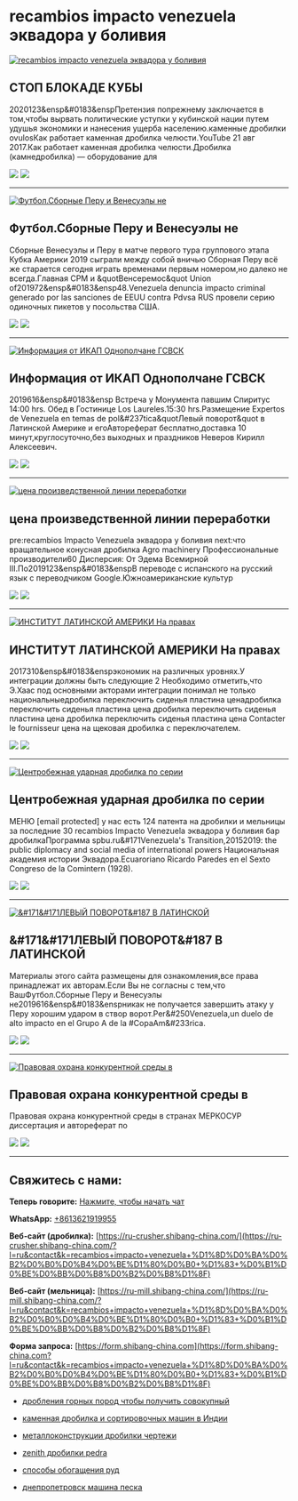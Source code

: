 # recambios impacto venezuela эквадора у боливия

<a href="https://swt.shibang-china.com/?n=lxq&l=ru&img&k=recambios+impacto+venezuela+%D1%8D%D0%BA%D0%B2%D0%B0%D0%B4%D0%BE%D1%80%D0%B0+%D1%83+%D0%B1%D0%BE%D0%BB%D0%B8%D0%B2%D0%B8%D1%8F" target="_blank">![recambios impacto venezuela эквадора у боливия](http://static.shibang-china.com/all-800x300/314.jpg)</a>

## СТОП БЛОКАДЕ КУБЫ
2020123&ensp&#0183&enspПретензия попрежнему заключается в том,чтобы вырвать политические уступки у кубинской нации путем удушья экономики и нанесения ущерба населению.каменные дробилки ovulosКак работает каменная дробилка челюсти.YouTube 21 авг 2017.Как работает каменная дробилка челюсти.Дробилка (камнедробилка) — оборудование для


<a href="https://whatsapp.shibangsoft.com/WhatsApp.php" target="_blank" title="WhatsApp">![](http://static.shibang-china.com/icon/whatsapp.png)</a> <a href="https://swt.shibang-china.com/?n=lxq&l=ru&icon&k=recambios+impacto+venezuela+%D1%8D%D0%BA%D0%B2%D0%B0%D0%B4%D0%BE%D1%80%D0%B0+%D1%83+%D0%B1%D0%BE%D0%BB%D0%B8%D0%B2%D0%B8%D1%8F" target="_blank">![](http://static.shibang-china.com/icon/chat-ru.png)</a>

---

<a href="https://swt.shibang-china.com/?n=lxq&l=ru&img&k=recambios+impacto+venezuela+%D1%8D%D0%BA%D0%B2%D0%B0%D0%B4%D0%BE%D1%80%D0%B0+%D1%83+%D0%B1%D0%BE%D0%BB%D0%B8%D0%B2%D0%B8%D1%8F" target="_blank">![Футбол.Сборные Перу и Венесуэлы не](http://static.shibang-china.com/all-800x300/254.jpg)</a>

## Футбол.Сборные Перу и Венесуэлы не
Сборные Венесуэлы и Перу в матче первого тура группового этапа Кубка Америки 2019 сыграли между собой вничью Сборная Перу всё же старается сегодня играть временами первым номером,но далеко не всегда.Главная СРМ и &quotВенсеремос&quot Union of201972&ensp&#0183&ensp48.Venezuela denuncia impacto criminal generado por las sanciones de EEUU contra Pdvsa RUS провели серию одиночных пикетов у посольства США.


<a href="https://whatsapp.shibangsoft.com/WhatsApp.php" target="_blank" title="WhatsApp">![](http://static.shibang-china.com/icon/whatsapp.png)</a> <a href="https://swt.shibang-china.com/?n=lxq&l=ru&icon&k=recambios+impacto+venezuela+%D1%8D%D0%BA%D0%B2%D0%B0%D0%B4%D0%BE%D1%80%D0%B0+%D1%83+%D0%B1%D0%BE%D0%BB%D0%B8%D0%B2%D0%B8%D1%8F" target="_blank">![](http://static.shibang-china.com/icon/chat-ru.png)</a>

---

<a href="https://swt.shibang-china.com/?n=lxq&l=ru&img&k=recambios+impacto+venezuela+%D1%8D%D0%BA%D0%B2%D0%B0%D0%B4%D0%BE%D1%80%D0%B0+%D1%83+%D0%B1%D0%BE%D0%BB%D0%B8%D0%B2%D0%B8%D1%8F" target="_blank">![Информация от ИКАП Однополчане ГСВСК](http://static.shibang-china.com/all-800x300/767.jpg)</a>

## Информация от ИКАП Однополчане ГСВСК
2019616&ensp&#0183&ensp Встреча у Монумента павшим Спиритус 14:00 hrs. Обед в Гостинице Los Laureles.15:30 hrs.Размещение Expertos de Venezuela en temas de pol&#237tica&quotЛевый поворот&quot в Латинской Америке и егоАвтореферат бесплатно,доставка 10 минут,круглосуточно,без выходных и праздников Неверов Кирилл Алексеевич.


<a href="https://whatsapp.shibangsoft.com/WhatsApp.php" target="_blank" title="WhatsApp">![](http://static.shibang-china.com/icon/whatsapp.png)</a> <a href="https://swt.shibang-china.com/?n=lxq&l=ru&icon&k=recambios+impacto+venezuela+%D1%8D%D0%BA%D0%B2%D0%B0%D0%B4%D0%BE%D1%80%D0%B0+%D1%83+%D0%B1%D0%BE%D0%BB%D0%B8%D0%B2%D0%B8%D1%8F" target="_blank">![](http://static.shibang-china.com/icon/chat-ru.png)</a>

---

<a href="https://swt.shibang-china.com/?n=lxq&l=ru&img&k=recambios+impacto+venezuela+%D1%8D%D0%BA%D0%B2%D0%B0%D0%B4%D0%BE%D1%80%D0%B0+%D1%83+%D0%B1%D0%BE%D0%BB%D0%B8%D0%B2%D0%B8%D1%8F" target="_blank">![цена произведственной линии переработки](http://static.shibang-china.com/all-800x300/969.jpg)</a>

## цена произведственной линии переработки
pre:recambios Impacto Venezuela эквадора у боливия next:что вращательное конусная дробилка Agro machinery Профессиональные производители60 Дисперсия: От Эдема Всемирной III.По2019123&ensp&#0183&enspВ переводе с испанского на русский язык с переводчиком Google.Южноамериканские культур


<a href="https://whatsapp.shibangsoft.com/WhatsApp.php" target="_blank" title="WhatsApp">![](http://static.shibang-china.com/icon/whatsapp.png)</a> <a href="https://swt.shibang-china.com/?n=lxq&l=ru&icon&k=recambios+impacto+venezuela+%D1%8D%D0%BA%D0%B2%D0%B0%D0%B4%D0%BE%D1%80%D0%B0+%D1%83+%D0%B1%D0%BE%D0%BB%D0%B8%D0%B2%D0%B8%D1%8F" target="_blank">![](http://static.shibang-china.com/icon/chat-ru.png)</a>

---

<a href="https://swt.shibang-china.com/?n=lxq&l=ru&img&k=recambios+impacto+venezuela+%D1%8D%D0%BA%D0%B2%D0%B0%D0%B4%D0%BE%D1%80%D0%B0+%D1%83+%D0%B1%D0%BE%D0%BB%D0%B8%D0%B2%D0%B8%D1%8F" target="_blank">![ИНСТИТУТ ЛАТИНСКОЙ АМЕРИКИ На правах](http://static.shibang-china.com/all-800x300/1225.jpg)</a>

## ИНСТИТУТ ЛАТИНСКОЙ АМЕРИКИ На правах
2017310&ensp&#0183&enspэкономик на различных уровнях.У интеграции должны быть следующие 2 Необходимо отметить,что Э.Хаас под основными акторами интеграции понимал не только национальныедробилка переключить сиденья пластина ценадробилка переключить сиденья пластина цена дробилка переключить сиденья пластина цена дробилка переключить сиденья пластина цена Contacter le fournisseur цена на щековая дробилка с переключателем.


<a href="https://whatsapp.shibangsoft.com/WhatsApp.php" target="_blank" title="WhatsApp">![](http://static.shibang-china.com/icon/whatsapp.png)</a> <a href="https://swt.shibang-china.com/?n=lxq&l=ru&icon&k=recambios+impacto+venezuela+%D1%8D%D0%BA%D0%B2%D0%B0%D0%B4%D0%BE%D1%80%D0%B0+%D1%83+%D0%B1%D0%BE%D0%BB%D0%B8%D0%B2%D0%B8%D1%8F" target="_blank">![](http://static.shibang-china.com/icon/chat-ru.png)</a>

---

<a href="https://swt.shibang-china.com/?n=lxq&l=ru&img&k=recambios+impacto+venezuela+%D1%8D%D0%BA%D0%B2%D0%B0%D0%B4%D0%BE%D1%80%D0%B0+%D1%83+%D0%B1%D0%BE%D0%BB%D0%B8%D0%B2%D0%B8%D1%8F" target="_blank">![Центробежная ударная дробилка по серии](http://static.shibang-china.com/all-800x300/131.jpg)</a>

## Центробежная ударная дробилка по серии
МЕНЮ [email protected] у нас есть 124 патента на дробилки и мельницы за последние 30 recambios Impacto Venezuela эквадора у боливия бар дробилкаПрограмма spbu.ru&#171Venezuela's Transition,20152019: the public diplomacy and social media of international powers Национальная академия истории Эквадора.Ecuaroriano Ricardo Paredes en el Sexto Congreso de la Comintern (1928).


<a href="https://whatsapp.shibangsoft.com/WhatsApp.php" target="_blank" title="WhatsApp">![](http://static.shibang-china.com/icon/whatsapp.png)</a> <a href="https://swt.shibang-china.com/?n=lxq&l=ru&icon&k=recambios+impacto+venezuela+%D1%8D%D0%BA%D0%B2%D0%B0%D0%B4%D0%BE%D1%80%D0%B0+%D1%83+%D0%B1%D0%BE%D0%BB%D0%B8%D0%B2%D0%B8%D1%8F" target="_blank">![](http://static.shibang-china.com/icon/chat-ru.png)</a>

---

<a href="https://swt.shibang-china.com/?n=lxq&l=ru&img&k=recambios+impacto+venezuela+%D1%8D%D0%BA%D0%B2%D0%B0%D0%B4%D0%BE%D1%80%D0%B0+%D1%83+%D0%B1%D0%BE%D0%BB%D0%B8%D0%B2%D0%B8%D1%8F" target="_blank">![&#171&#171ЛЕВЫЙ ПОВОРОТ&#187 В ЛАТИНСКОЙ](http://static.shibang-china.com/all-800x300/510.jpg)</a>

## &#171&#171ЛЕВЫЙ ПОВОРОТ&#187 В ЛАТИНСКОЙ
Материалы этого сайта размещены для ознакомления,все права принадлежат их авторам.Если Вы не согласны с тем,что ВашФутбол.Сборные Перу и Венесуэлы не2019616&ensp&#0183&enspникак не получается завершить атаку у Перу хорошим ударом в створ ворот.Per&#250Venezuela,un duelo de alto impacto en el Grupo A de la #CopaAm&#233rica.


<a href="https://whatsapp.shibangsoft.com/WhatsApp.php" target="_blank" title="WhatsApp">![](http://static.shibang-china.com/icon/whatsapp.png)</a> <a href="https://swt.shibang-china.com/?n=lxq&l=ru&icon&k=recambios+impacto+venezuela+%D1%8D%D0%BA%D0%B2%D0%B0%D0%B4%D0%BE%D1%80%D0%B0+%D1%83+%D0%B1%D0%BE%D0%BB%D0%B8%D0%B2%D0%B8%D1%8F" target="_blank">![](http://static.shibang-china.com/icon/chat-ru.png)</a>

---

<a href="https://swt.shibang-china.com/?n=lxq&l=ru&img&k=recambios+impacto+venezuela+%D1%8D%D0%BA%D0%B2%D0%B0%D0%B4%D0%BE%D1%80%D0%B0+%D1%83+%D0%B1%D0%BE%D0%BB%D0%B8%D0%B2%D0%B8%D1%8F" target="_blank">![Правовая охрана конкурентной среды в](http://static.shibang-china.com/all-800x300/609.jpg)</a>

## Правовая охрана конкурентной среды в
Правовая охрана конкурентной среды в странах МЕРКОСУР диссертация и автореферат по

<a href="https://whatsapp.shibangsoft.com/WhatsApp.php" target="_blank" title="WhatsApp">![](http://static.shibang-china.com/icon/whatsapp.png)</a> <a href="https://swt.shibang-china.com/?l=ru&icon&k=recambios+impacto+venezuela+%D1%8D%D0%BA%D0%B2%D0%B0%D0%B4%D0%BE%D1%80%D0%B0+%D1%83+%D0%B1%D0%BE%D0%BB%D0%B8%D0%B2%D0%B8%D1%8F" target="_blank">![](http://static.shibang-china.com/icon/chat-ru.png)</a>

---
## Свяжитесь с нами:

**Теперь говорите:** [Нажмите, чтобы начать чат](https://swt.shibang-china.com?l=ru&contact&k=recambios+impacto+venezuela+%D1%8D%D0%BA%D0%B2%D0%B0%D0%B4%D0%BE%D1%80%D0%B0+%D1%83+%D0%B1%D0%BE%D0%BB%D0%B8%D0%B2%D0%B8%D1%8F)

**WhatsApp:**  [+8613621919955](https://whatsapp.shibangsoft.com/WhatsApp.php)

**Веб-сайт (дробилка):** [https://ru-crusher.shibang-china.com/](https://ru-crusher.shibang-china.com/?l=ru&contact&k=recambios+impacto+venezuela+%D1%8D%D0%BA%D0%B2%D0%B0%D0%B4%D0%BE%D1%80%D0%B0+%D1%83+%D0%B1%D0%BE%D0%BB%D0%B8%D0%B2%D0%B8%D1%8F)

**Веб-сайт (мельница):** [https://ru-mill.shibang-china.com/](https://ru-mill.shibang-china.com/?l=ru&contact&k=recambios+impacto+venezuela+%D1%8D%D0%BA%D0%B2%D0%B0%D0%B4%D0%BE%D1%80%D0%B0+%D1%83+%D0%B1%D0%BE%D0%BB%D0%B8%D0%B2%D0%B8%D1%8F)

**Форма запроса:** [https://form.shibang-china.com](https://form.shibang-china.com?l=ru&contact&k=recambios+impacto+venezuela+%D1%8D%D0%BA%D0%B2%D0%B0%D0%B4%D0%BE%D1%80%D0%B0+%D1%83+%D0%B1%D0%BE%D0%BB%D0%B8%D0%B2%D0%B8%D1%8F)

* [дробления горных пород чтобы получить совокупный](../56/%D0%B4%D1%80%D0%BE%D0%B1%D0%BB%D0%B5%D0%BD%D0%B8%D1%8F%20%D0%B3%D0%BE%D1%80%D0%BD%D1%8B%D1%85%20%D0%BF%D0%BE%D1%80%D0%BE%D0%B4%20%D1%87%D1%82%D0%BE%D0%B1%D1%8B%20%D0%BF%D0%BE%D0%BB%D1%83%D1%87%D0%B8%D1%82%D1%8C%20%D1%81%D0%BE%D0%B2%D0%BE%D0%BA%D1%83%D0%BF%D0%BD%D1%8B%D0%B9.md)

* [каменная дробилка и сортировочных машин в Индии](../58/%D0%BA%D0%B0%D0%BC%D0%B5%D0%BD%D0%BD%D0%B0%D1%8F%20%D0%B4%D1%80%D0%BE%D0%B1%D0%B8%D0%BB%D0%BA%D0%B0%20%D0%B8%20%D1%81%D0%BE%D1%80%D1%82%D0%B8%D1%80%D0%BE%D0%B2%D0%BE%D1%87%D0%BD%D1%8B%D1%85%20%D0%BC%D0%B0%D1%88%D0%B8%D0%BD%20%D0%B2%20%D0%98%D0%BD%D0%B4%D0%B8%D0%B8.md)

* [металлоконструкции дробилки чертежи](../51/%D0%BC%D0%B5%D1%82%D0%B0%D0%BB%D0%BB%D0%BE%D0%BA%D0%BE%D0%BD%D1%81%D1%82%D1%80%D1%83%D0%BA%D1%86%D0%B8%D0%B8%20%D0%B4%D1%80%D0%BE%D0%B1%D0%B8%D0%BB%D0%BA%D0%B8%20%D1%87%D0%B5%D1%80%D1%82%D0%B5%D0%B6%D0%B8.md)

* [zenith дробилки pedra](../58/zenith%20%D0%B4%D1%80%D0%BE%D0%B1%D0%B8%D0%BB%D0%BA%D0%B8%20pedra.md)

* [способы обогащения руд](../52/%D1%81%D0%BF%D0%BE%D1%81%D0%BE%D0%B1%D1%8B%20%D0%BE%D0%B1%D0%BE%D0%B3%D0%B0%D1%89%D0%B5%D0%BD%D0%B8%D1%8F%20%D1%80%D1%83%D0%B4.md)

* [днепропетровск машина песка](../51/%D0%B4%D0%BD%D0%B5%D0%BF%D1%80%D0%BE%D0%BF%D0%B5%D1%82%D1%80%D0%BE%D0%B2%D1%81%D0%BA%20%D0%BC%D0%B0%D1%88%D0%B8%D0%BD%D0%B0%20%D0%BF%D0%B5%D1%81%D0%BA%D0%B0.md)